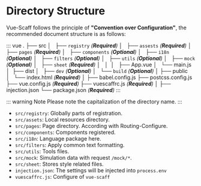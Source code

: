 # Directory Structure

Vue-Scaff follows the principle of **"Convention over Configuration"**, the recommended document structure is as follows:

<!-- textlint-disable terminology -->

::: vue
.
├── src
│   ├── `registry` _(**Required**)_
│   ├── `assests` _(**Required**)_
│   ├── `pages` _(**Required**)_
│   ├── `components` _(**Optional**)_
│   ├── `i18n` _(**Optional**)_
│   ├── `filters` _(**Optional**)_
│   ├── `utils` _(**Optional**)_
│   ├── `mock` _(**Optional**)_
│   ├── `sheet` _(**Required**)_
│   │ 
│   ├── App.vue
│   └── main.js
│ 
├── dist
│   ├── `dev` _(**Optional**)_
│   └── `build` _(**Optional**)_
│
├── public
│   └── index.html _(**Required**)_
│
├── babel.config.js
├── postcss.config.js
├── vue.config.js _(**Required**)_
├── vuescaffrc.js _(**Required**)_
│
├── injection.json
└── package.json _(**Required**)_
:::

<!-- textlint-enable -->

::: warning Note
Please note the capitalization of the directory name.
:::

- `src/registry`: Globally parts of registration.
- `src/assets`: Local resources directory.
- `src/pages`: Page directory. According with Routing-Configure.
- `src/components`: Components registered.
- `src/i18n`: Language package here.
- `src/filters`: Apply common text formatting.
- `src/utils`: Tools files.
- `src/mock`: Simulation data with request `/mock/*`.
- `src/sheet`: Stores style related files.
- `injection.json`: The settings will be injected into `process.env`
- `vuescaffrc.js`: Configure of `vue-scaff`
